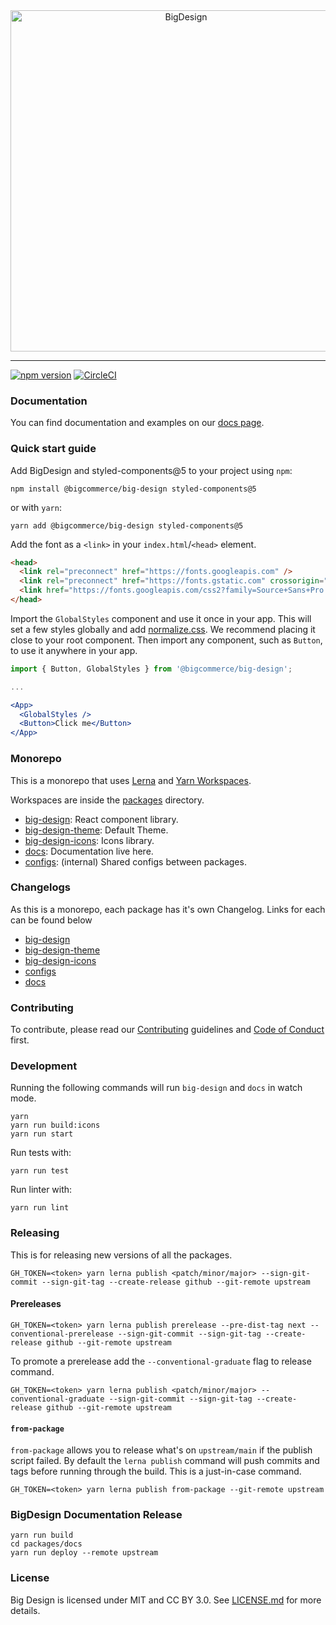 <div align="center">
  <a href="https://design.bigcommerce.com/components">
    <img alt="BigDesign" src="https://bigcommerce.github.io/big-design/logo-with-text.svg" width="546">
  </a>
</div>

---

[![npm version](https://img.shields.io/npm/v/@bigcommerce/big-design.svg?style=flat)](https://www.npmjs.com/package/@bigcommerce/big-design) [![CircleCI](https://circleci.com/gh/bigcommerce/big-design.svg?style=shield)](https://circleci.com/gh/bigcommerce/big-design)

### Documentation

You can find documentation and examples on our [docs page](https://bigcommerce.github.io/big-design).

### Quick start guide

Add BigDesign and styled-components@5 to your project using `npm`:

```
npm install @bigcommerce/big-design styled-components@5
```

or with `yarn`:

```
yarn add @bigcommerce/big-design styled-components@5
```

Add the font as a `<link>` in your `index.html`/`<head>` element.

```html
<head>
  <link rel="preconnect" href="https://fonts.googleapis.com" />
  <link rel="preconnect" href="https://fonts.gstatic.com" crossorigin="" />
  <link href="https://fonts.googleapis.com/css2?family=Source+Sans+Pro:wght@200;300;400;600&display=swap" rel="stylesheet" />
</head>
```

Import the `GlobalStyles` component and use it once in your app. This will set a few styles globally
and add [normalize.css](https://github.com/necolas/normalize.css/). We recommend placing it close to
your root component. Then import any component, such as `Button`, to use it anywhere in your app.

```jsx
import { Button, GlobalStyles } from '@bigcommerce/big-design';

...

<App>
  <GlobalStyles />
  <Button>Click me</Button>
</App>
```

### Monorepo

This is a monorepo that uses [Lerna](https://lerna.js.org/) and [Yarn Workspaces](https://yarnpkg.com/lang/en/docs/workspaces/).

Workspaces are inside the [packages](https://github.com/bigcommerce/big-design/blob/main/packages) directory.

- [big-design](https://github.com/bigcommerce/big-design/blob/main/packages/big-design): React component library.
- [big-design-theme](https://github.com/bigcommerce/big-design/blob/main/packages/big-design-theme): Default Theme.
- [big-design-icons](https://github.com/bigcommerce/big-design/blob/main/packages/big-design-icons): Icons library.
- [docs](https://github.com/bigcommerce/big-design/blob/main/packages/docs): Documentation live here.
- [configs](https://github.com/bigcommerce/big-design/blob/main/packages/configs): (internal) Shared configs between packages.

### Changelogs

As this is a monorepo, each package has it's own Changelog. Links for each can be found below

- [big-design](https://github.com/bigcommerce/big-design/blob/main/packages/big-design/CHANGELOG.md)
- [big-design-theme](https://github.com/bigcommerce/big-design/blob/main/packages/big-design-theme/CHANGELOG.md)
- [big-design-icons](https://github.com/bigcommerce/big-design/blob/main/packages/big-design-icons/CHANGELOG.md)
- [configs](https://github.com/bigcommerce/big-design/tree/main/packages/configs)
- [docs](https://github.com/bigcommerce/big-design/blob/main/packages/docs/CHANGELOG.md)

### Contributing

To contribute, please read our [Contributing](https://github.com/bigcommerce/big-design/blob/main/CONTRIBUTING.md) guidelines
and [Code of Conduct](https://github.com/bigcommerce/big-design/blob/main/CODE_OF_CONDUCT.md) first.

### Development

Running the following commands will run `big-design` and `docs` in watch mode.

```
yarn
yarn run build:icons
yarn run start
```

Run tests with:

```
yarn run test
```

Run linter with:

```
yarn run lint
```

### Releasing

This is for releasing new versions of all the packages.

```
GH_TOKEN=<token> yarn lerna publish <patch/minor/major> --sign-git-commit --sign-git-tag --create-release github --git-remote upstream
```

#### Prereleases

```
GH_TOKEN=<token> yarn lerna publish prerelease --pre-dist-tag next --conventional-prerelease --sign-git-commit --sign-git-tag --create-release github --git-remote upstream
```

To promote a prerelease add the `--conventional-graduate` flag to release command.

```
GH_TOKEN=<token> yarn lerna publish <patch/minor/major> --conventional-graduate --sign-git-commit --sign-git-tag --create-release github --git-remote upstream
```

#### `from-package`

`from-package` allows you to release what's on `upstream/main` if the publish script failed. By default the `lerna publish` command will push commits and tags before running through the build. This is a just-in-case command.

```
GH_TOKEN=<token> yarn lerna publish from-package --git-remote upstream
```

### BigDesign Documentation Release

```
yarn run build
cd packages/docs
yarn run deploy --remote upstream
```

### License
Big Design is licensed under MIT and CC BY 3.0. See [LICENSE.md](./LICENSE.md) for more details.
